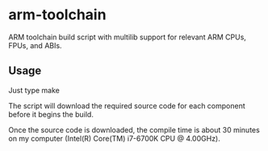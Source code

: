 # arm-toolchain
ARM toolchain build script with multilib support for relevant ARM CPUs, FPUs, and ABIs.

## Usage

Just type make

The script will download the required source code for each component before it begins the build.

Once the source code is downloaded, the compile time is about 30 minutes on my computer (Intel(R) Core(TM) i7-6700K CPU @ 4.00GHz).
